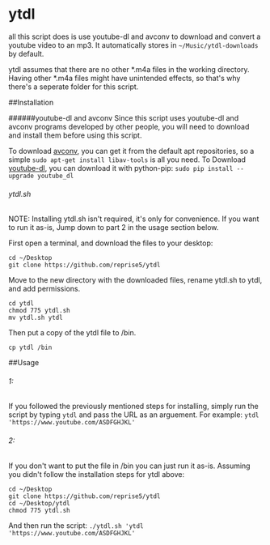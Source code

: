 # ytdl

all this script does is use youtube-dl and avconv to download and convert a youtube video to an mp3.  It automatically stores in `~/Music/ytdl-downloads` by default.

ytdl assumes that there are no other *.m4a files in the working directory. Having other *.m4a files might have unintended effects, so that's why there's a seperate folder for this script.

##Installation

######youtube-dl and avconv
Since this script uses youtube-dl and avconv programs developed by other people, you will need to download and install them before using this script. 

To download [avconv](https://libav.org/), you can get it from the default apt repositories, so a simple `sudo apt-get install libav-tools` is all you need. 
To Download [youtube-dl](https://github.com/rg3/youtube-dl), you can download it with python-pip: `sudo pip install --upgrade youtube_dl`

###### ytdl.sh

NOTE: Installing ytdl.sh isn't required, it's only for convenience.  If you want to run it as-is, Jump down to part 2 in the usage section below.

First open a terminal, and download the files to your desktop:
```
cd ~/Desktop
git clone https://github.com/reprise5/ytdl 
```
Move to the new directory with the downloaded files, rename ytdl.sh to ytdl, and add permissions.
```
cd ytdl
chmod 775 ytdl.sh
mv ytdl.sh ytdl
```
Then put a copy of the ytdl file to /bin.
```
cp ytdl /bin
```
##Usage
###### 1:
If you followed the previously mentioned steps for installing, simply run the script by typing `ytdl` and pass the URL as an arguement. For example: `ytdl 'https://www.youtube.com/ASDFGHJKL'`

###### 2:
If you don't want to put the file in /bin you can just run it as-is.
Assuming you didn't follow the installation steps for ytdl above:
```
cd ~/Desktop
git clone https://github.com/reprise5/ytdl
cd ~/Desktop/ytdl
chmod 775 ytdl.sh
```
And then run the script:
`./ytdl.sh 'ytdl 'https://www.youtube.com/ASDFGHJKL'`
